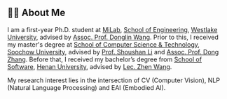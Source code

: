 ## 👨‍💻 About Me

I am a first-year Ph.D. student at [MiLab](https://milab.westlake.edu.cn), [School of Engineering](https://engineering.westlake.edu.cn), [Westlake University](https://www.westlake.edu.cn), advised by [Assoc. Prof. Donglin Wang](https://www.westlake.edu.cn/faculty/donglin-wang.html).
Prior to this, I received my master's degree at [School of Computer Science &amp; Technology](http://scst.suda.edu.cn), [Soochow University](http://www.suda.edu.cn), advised by [Prof. Shoushan Li](https://scholar.google.com.hk/citations?user=ZRGSxdUAAAAJ) and [Assoc. Prof. Dong Zhang](https://scholar.google.com/citations?user=1E_WmCUAAAAJ). Before that, I received my bachelor’s degree from [School of Software](https://software.henu.edu.cn), [Henan University](https://www.henu.edu.cn), advised by [Lec. Zhen Wang](http://software.henu.edu.cn/info/1327/2254.htm).

My research interest lies in the intersection of CV (Computer Vision), NLP (Natural Language Processing) and EAI (Embodied AI).